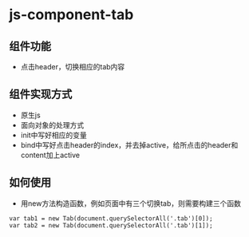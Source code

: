 # js-component-tab

## 组件功能
- 点击header，切换相应的tab内容

## 组件实现方式
- 原生js
- 面向对象的处理方式
- init中写好相应的变量
- bind中写好点击header的index，并去掉active，给所点击的header和content加上active
## 如何使用
- 用new方法构造函数，例如页面中有三个切换tab，则需要构建三个函数
```
var tab1 = new Tab(document.querySelectorAll('.tab')[0]);
var tab2 = new Tab(document.querySelectorAll('.tab')[1]);
```